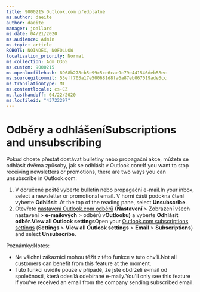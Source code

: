 ```yaml
---
title: 9000215 Outlook.com předplatné
ms.author: daeite
author: daeite
manager: joallard
ms.date: 04/21/2020
ms.audience: Admin
ms.topic: article
ROBOTS: NOINDEX, NOFOLLOW
localization_priority: Normal
ms.collection: Adm_O365
ms.custom: 9000215
ms.openlocfilehash: 8968b278cb5e99c5ce6cae9c79e441546deb58ec
ms.sourcegitcommit: 55eff703a17e500681d8fa6a87eb067019ade3cc
ms.translationtype: MT
ms.contentlocale: cs-CZ
ms.lasthandoff: 04/22/2020
ms.locfileid: "43722297"
---
```

# <a name="subscriptions-and-unsubscribing"></a><span data-ttu-id="13ae2-102">Odběry a odhlášení</span><span class="sxs-lookup"><span data-stu-id="13ae2-102">Subscriptions and unsubscribing</span></span>

<span data-ttu-id="13ae2-103">Pokud chcete přestat dostávat bulletiny nebo propagační akce, můžete se odhlásit dvěma způsoby, jak se odhlásit v Outlook.com:</span><span class="sxs-lookup"><span data-stu-id="13ae2-103">If you want to stop receiving newsletters or promotions, there are two ways you can unsubscribe in Outlook.com:</span></span>

1. <span data-ttu-id="13ae2-104">V doručené poště vyberte bulletin nebo propagační e-mail.</span><span class="sxs-lookup"><span data-stu-id="13ae2-104">In your inbox, select a newsletter or promotional email.</span></span> <span data-ttu-id="13ae2-105">V horní části podokna čtení vyberte **Odhlásit .**</span><span class="sxs-lookup"><span data-stu-id="13ae2-105">At the top of the reading pane, select **Unsubscribe**.</span></span>
2. <span data-ttu-id="13ae2-106">Otevřete [nastavení Outlook.com odběrů](https://outlook.live.com/mail/options/mail/brandsSubscriptions) **(Nastavení** > Zobrazení všech nastavení > **e-mailových** > odběrů v**Outlooku)** a vyberte **Odhlásit odběr**.**View all Outlook settings**</span><span class="sxs-lookup"><span data-stu-id="13ae2-106">Open your [Outlook.com subscriptions settings](https://outlook.live.com/mail/options/mail/brandsSubscriptions) (**Settings** > **View all Outlook settings** > **Email** > **Subscriptions**) and select **Unsubscribe**.</span></span>

<span data-ttu-id="13ae2-107">Poznámky:</span><span class="sxs-lookup"><span data-stu-id="13ae2-107">Notes:</span></span>

- <span data-ttu-id="13ae2-108">Ne všichni zákazníci mohou těžit z této funkce v tuto chvíli.</span><span class="sxs-lookup"><span data-stu-id="13ae2-108">Not all customers can benefit from this feature at the moment.</span></span>
- <span data-ttu-id="13ae2-109">Tuto funkci uvidíte pouze v případě, že jste obdrželi e-mail od společnosti, která odesílá odebírané e-maily.</span><span class="sxs-lookup"><span data-stu-id="13ae2-109">You'll only see this feature if you've received an email from the company sending subscribed email.</span></span>